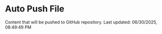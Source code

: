 # Auto Push File

Content that will be pushed to GitHub repository.
Last updated: 06/30/2025, 08:49:49 PM